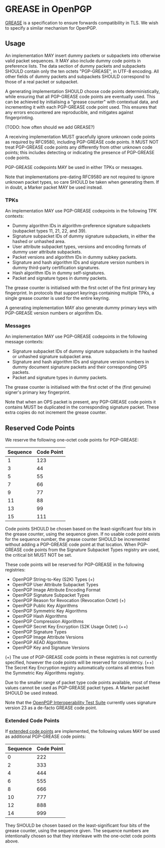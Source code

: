 # GREASE in OpenPGP

[GREASE](https://datatracker.ietf.org/doc/html/rfc8701/) is a specification to ensure forwards compatibility in TLS.
We wish to specify a similar mechanism for OpenPGP.

## Usage

An implementation MAY insert dummy packets or subpackets into otherwise valid packet sequences.
It MAY also include dummy code points in preference lists.
The data section of dummy packets and subpackets SHOULD contain only the ten octets "PGP-GREASE", in UTF-8 encoding.
All other fields of dummy packets and subpackets SHOULD correspond to those of a real packet or subpacket.

A generating implementation SHOULD choose code points deterministically, while ensuring that all PGP-GREASE code points are eventually used.
This can be achieved by initialising a "grease counter" with contextual data, and incrementing it with each PGP-GREASE code point used.
This ensures that any errors encountered are reproducible, and mitigates against fingerprinting.

(TODO: how often should we add GREASE?)

A receiving implementation MUST gracefully ignore unknown code points as required by RFC9580, including PGP-GREASE code points.
It MUST NOT treat PGP-GREASE code points any differently from other unknown code points; this includes detecting or indicating the presence of PGP-GREASE code points.

PGP-GREASE codepoints MAY be used in either TPKs or messages.

Note that implementations pre-dating RFC9580 are not required to ignore unknown packet types, so care SHOULD be taken when generating them.
If in doubt, a Marker packet MAY be used instead.

### TPKs

An implementation MAY use PGP-GREASE codepoints in the following TPK contexts:

* Dummy algorithm IDs in algorithm-preference signature subpackets (subpacket types 11, 21, 22, and 39).
* Signature subpacket IDs of dummy signature subpackets, in either the hashed or unhashed area.
* User attribute subpacket types, versions and encoding formats of dummy user attribute subpackets.
* Packet versions and algorithm IDs in dummy subkey packets.
* Signature and hash algorithm IDs and signature version numbers in dummy third-party certification signatures.
* Hash algorithm IDs in dummy self-signatures.
* Packet and signature types in dummy packets.

The grease counter is initialised with the first octet of the first primary key fingerprint.
In protocols that support keyrings containing multiple TPKs, a single grease counter is used for the entire keyring.

A generating implementation MAY also generate dummy primary keys with PGP-GREASE version numbers or algorithm IDs.

### Messages

An implementation MAY use PGP-GREASE codepoints in the following message contexts:

* Signature subpacket IDs of dummy signature subpackets in the hashed or unhashed signature subpacket area.
* Signature and hash algorithm IDs and signature version numbers in dummy document signature packets and their corresponding OPS packets.
* Packet and signature types in dummy packets.

The grease counter is initialised with the first octet of the (first genuine) signer's primary key fingerprint.

Note that when an OPS packet is present, any PGP-GREASE code points it contains MUST be duplicated in the corresponding signature packet.
These extra copies do not increment the grease counter.

## Reserved Code Points

We reserve the following one-octet code points for PGP-GREASE:

Sequence| Code Point
--------|-----------
1       | 123
3       | 44
5       | 55
7       | 66
9       | 77
11      | 88
13      | 99
15      | 111

Code points SHOULD be chosen based on the least-significant four bits in the grease counter, using the sequence given.
If no usable code point exists for the sequence number, the grease counter SHOULD be incremented without adding a PGP-GREASE code point at that location.
When PGP-GREASE code points from the Signature Subpacket Types registry are used, the critical bit MUST NOT be set.

These code points will be reserved for PGP-GREASE in the following registries:

* OpenPGP String-to-Key (S2K) Types (+)
* OpenPGP User Attribute Subpacket Types
* OpenPGP Image Attribute Encoding Format
* OpenPGP Signature Subpacket Types
* OpenPGP Reason for Revocation (Revocation Octet) (+)
* OpenPGP Public Key Algorithms
* OpenPGP Symmetric Key Algorithms
* OpenPGP Hash Algorithms
* OpenPGP Compression Algorithms
* OpenPGP Secret Key Encryption (S2K Usage Octet) (++)
* OpenPGP Signature Types
* OpenPGP Image Attribute Versions
* OpenPGP AEAD Algorithms
* OpenPGP Key and Signature Versions

(+) The use of PGP-GREASE code points in these registries is not currently specified, however the code points will be reserved for consistency.
(++) The Secret Key Encryption registry automatically contains all entries from the Symmetric Key Algorithms registry.

Due to the smaller range of packet type code points available, most of these values cannot be used as PGP-GREASE packet types.
A Marker packet SHOULD be used instead.

Note that the [OpenPGP Interoperability Test Suite](https://tests.sequoia-pgp.org/#Detached_signatures_with_unknown_packets) currently uses signature version 23 as a de-facto GREASE code point.

### Extended Code Points

If [extended code points](code-point-exhaustion.html) are implemented, the following values MAY be used as additional PGP-GREASE code points:

Sequence| Code Point
--------|---------------
0       | 222
2       | 333
4       | 444
6       | 555
8       | 666
10      | 777
12      | 888
14      | 999

They SHOULD be chosen based on the least-significant four bits of the grease counter, using the sequence given.
The sequence numbers are intentionally chosen so that they interleave with the one-octet code points above.
